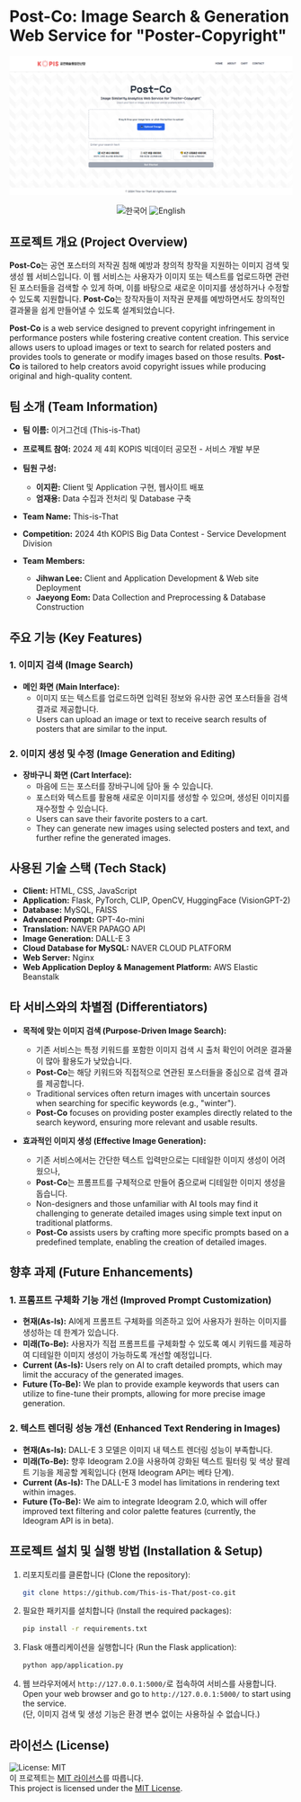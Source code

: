 # Post-Co: Image Search & Generation Web Service for "Poster-Copyright"

![Title](app/static/images/main.png)

<p align="center">
    <img src="https://img.shields.io/badge/lang-한국어-blue.svg" alt="한국어" style="display: inline-block;">
    <img src="https://img.shields.io/badge/lang-English-red.svg" alt="English" style="display: inline-block;">
</p>

## 프로젝트 개요 (Project Overview)
**Post-Co**는 공연 포스터의 저작권 침해 예방과 창의적 창작을 지원하는 이미지 검색 및 생성 웹 서비스입니다. 이 웹 서비스는 사용자가 이미지 또는 텍스트를 업로드하면 관련된 포스터들을 검색할 수 있게 하며, 이를 바탕으로 새로운 이미지를 생성하거나 수정할 수 있도록 지원합니다. **Post-Co**는 창작자들이 저작권 문제를 예방하면서도 창의적인 결과물을 쉽게 만들어낼 수 있도록 설계되었습니다.

**Post-Co** is a web service designed to prevent copyright infringement in performance posters while fostering creative content creation. This service allows users to upload images or text to search for related posters and provides tools to generate or modify images based on those results. **Post-Co** is tailored to help creators avoid copyright issues while producing original and high-quality content.

## 팀 소개 (Team Information)
- **팀 이름:** 이거그건데 (This-is-That)
- **프로젝트 참여:** 2024 제 4회 KOPIS 빅데이터 공모전 - 서비스 개발 부문
- **팀원 구성:**
  - **이지환:** Client 및 Application 구현, 웹사이트 배포
  - **엄재용:** Data 수집과 전처리 및 Database 구축

- **Team Name:** This-is-That
- **Competition:** 2024 4th KOPIS Big Data Contest - Service Development Division
- **Team Members:**
  - **Jihwan Lee:** Client and Application Development & Web site Deployment
  - **Jaeyong Eom:** Data Collection and Preprocessing & Database Construction

## 주요 기능 (Key Features)
### 1. 이미지 검색 (Image Search)
- **메인 화면 (Main Interface):** 
  - 이미지 또는 텍스트를 업로드하면 입력된 정보와 유사한 공연 포스터들을 검색 결과로 제공합니다.
  - Users can upload an image or text to receive search results of posters that are similar to the input.

  
### 2. 이미지 생성 및 수정 (Image Generation and Editing)
- **장바구니 화면 (Cart Interface):** 
  - 마음에 드는 포스터를 장바구니에 담아 둘 수 있습니다.
  - 포스터와 텍스트를 활용해 새로운 이미지를 생성할 수 있으며, 생성된 이미지를 재수정할 수 있습니다.
  - Users can save their favorite posters to a cart.
  - They can generate new images using selected posters and text, and further refine the generated images.

## 사용된 기술 스택 (Tech Stack)
- **Client:** HTML, CSS, JavaScript
- **Application:** Flask, PyTorch, CLIP, OpenCV, HuggingFace (VisionGPT-2)
- **Database:** MySQL, FAISS
- **Advanced Prompt:** GPT-4o-mini
- **Translation:** NAVER PAPAGO API
- **Image Generation:** DALL-E 3
- **Cloud Database for MySQL:** NAVER CLOUD PLATFORM
- **Web Server:** Nginx
- **Web Application Deploy & Management Platform:** AWS Elastic Beanstalk

## 타 서비스와의 차별점 (Differentiators)
- **목적에 맞는 이미지 검색 (Purpose-Driven Image Search):** 
  - 기존 서비스는 특정 키워드를 포함한 이미지 검색 시 출처 확인이 어려운 결과물이 많아 활용도가 낮았습니다. 
  - **Post-Co**는 해당 키워드와 직접적으로 연관된 포스터들을 중심으로 검색 결과를 제공합니다.
  - Traditional services often return images with uncertain sources when searching for specific keywords (e.g., "winter"). 
  - **Post-Co** focuses on providing poster examples directly related to the search keyword, ensuring more relevant and usable results.
  
- **효과적인 이미지 생성 (Effective Image Generation):** 
  - 기존 서비스에서는 간단한 텍스트 입력만으로는 디테일한 이미지 생성이 어려웠으나, 
  - **Post-Co**는 프롬프트를 구체적으로 만들어 줌으로써 디테일한 이미지 생성을 돕습니다.
  - Non-designers and those unfamiliar with AI tools may find it challenging to generate detailed images using simple text input on traditional platforms.
  - **Post-Co** assists users by crafting more specific prompts based on a predefined template, enabling the creation of detailed images.

## 향후 과제 (Future Enhancements)
### 1. 프롬프트 구체화 기능 개선 (Improved Prompt Customization)
- **현재(As-Is):** AI에게 프롬프트 구체화를 의존하고 있어 사용자가 원하는 이미지를 생성하는 데 한계가 있습니다.
- **미래(To-Be):** 사용자가 직접 프롬프트를 구체화할 수 있도록 예시 키워드를 제공하여 디테일한 이미지 생성이 가능하도록 개선할 예정입니다.
- **Current (As-Is):** Users rely on AI to craft detailed prompts, which may limit the accuracy of the generated images.
- **Future (To-Be):** We plan to provide example keywords that users can utilize to fine-tune their prompts, allowing for more precise image generation.

### 2. 텍스트 렌더링 성능 개선 (Enhanced Text Rendering in Images)
- **현재(As-Is):** DALL-E 3 모델은 이미지 내 텍스트 렌더링 성능이 부족합니다.
- **미래(To-Be):** 향후 Ideogram 2.0을 사용하여 강화된 텍스트 필터링 및 색상 팔레트 기능을 제공할 계획입니다 (현재 Ideogram API는 베타 단계).
- **Current (As-Is):** The DALL-E 3 model has limitations in rendering text within images.
- **Future (To-Be):** We aim to integrate Ideogram 2.0, which will offer improved text filtering and color palette features (currently, the Ideogram API is in beta).

## 프로젝트 설치 및 실행 방법 (Installation & Setup)
1. 리포지토리를 클론합니다 (Clone the repository):
    ```bash
    git clone https://github.com/This-is-That/post-co.git
    ```
2. 필요한 패키지를 설치합니다 (Install the required packages):
    ```bash
    pip install -r requirements.txt
    ```
3. Flask 애플리케이션을 실행합니다 (Run the Flask application):
    ```bash
    python app/application.py
    ```
4. 웹 브라우저에서 `http://127.0.0.1:5000/`로 접속하여 서비스를 사용합니다.<br>
Open your web browser and go to `http://127.0.0.1:5000/` to start using the service.<br>
(단, 이미지 검색 및 생성 기능은 환경 변수 없이는 사용하실 수 없습니다.)

## 라이선스 (License)
![License: MIT](https://img.shields.io/badge/License-MIT-blue.svg)<br>
이 프로젝트는 [MIT 라이선스](LICENSE)를 따릅니다.<br>
This project is licensed under the [MIT License](LICENSE).
